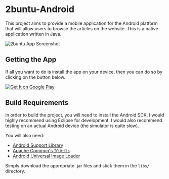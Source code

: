 # 2buntu-Android

This project aims to provide a mobile application for the Android platform that
will allow users to browse the articles on the website. This is a native 
application written in Java.

![2buntu App Screenshot](http://2buntu.com/media/images/2buntu-device-shot-small_3.png)

## Getting the App

If all you want to do is install the app on your device, then you can do so by
clicking on the button below.

[![Get It on Google Play](https://developer.android.com/images/brand/en_generic_rgb_wo_45.png)](https://play.google.com/store/apps/details?id=com.twobuntu.twobuntu)

## Build Requirements

In order to build the project, you will need to install the Android SDK. I would
highly recommend using Eclipse for development.  I would also recommend testing
on an actual Android device (the simulator is quite slow).

You will also need:

 - [Android Support Library](http://developer.android.com/tools/support-library/index.html)
 - [Apache Common's `IOUtils`](http://commons.apache.org/proper/commons-io/apidocs/org/apache/commons/io/IOUtils.html).
 - [Android Universal Image Loader](https://github.com/nostra13/Android-Universal-Image-Loader)

Simply download the appropriate .jar files and stick them in the `libs/` directory.
